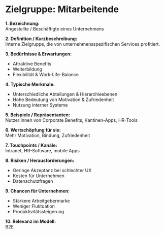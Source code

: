 # Zielgruppe: Mitarbeitende

**1. Bezeichnung:**  
Angestellte / Beschäftigte eines Unternehmens  

**2. Definition / Kurzbeschreibung:**  
Interne Zielgruppe, die von unternehmensspezifischen Services profitiert.  

**3. Bedürfnisse & Erwartungen:**  
- Attraktive Benefits  
- Weiterbildung  
- Flexibilität & Work-Life-Balance  

**4. Typische Merkmale:**  
- Unterschiedliche Abteilungen & Hierarchieebenen  
- Hohe Bedeutung von Motivation & Zufriedenheit  
- Nutzung interner Systeme  

**5. Beispiele / Repräsentanten:**  
Nutzer:innen von Corporate Benefits, Kantinen-Apps, HR-Tools  

**6. Wertschöpfung für sie:**  
Mehr Motivation, Bindung, Zufriedenheit  

**7. Touchpoints / Kanäle:**  
Intranet, HR-Software, mobile Apps  

**8. Risiken / Herausforderungen:**  
- Geringe Akzeptanz bei schlechter UX  
- Kosten für Unternehmen  
- Datenschutzfragen  

**9. Chancen für Unternehmen:**  
- Stärkere Arbeitgebermarke  
- Weniger Fluktuation  
- Produktivitätssteigerung  

**10. Relevanz im Modell:**  
B2E  
